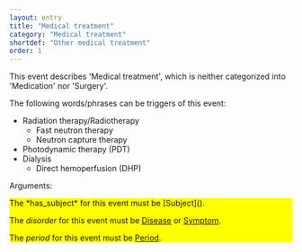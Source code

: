```yaml
---
layout: entry
title: "Medical treatment"
category: "Medical treatment"
shortdef: "Other medical treatment"
order: 1
---
```


This event describes 'Medical treatment', which is neither categorized into 'Medication' nor 'Surgery'.

The following words/phrases can be triggers of this event:

- Radiation therapy/Radiotherapy
  - Fast neutron therapy
  - Neutron capture therapy
- Photodynamic therapy (PDT)
- Dialysis
  - Direct hemoperfusion (DHP)


Arguments:
<div style="background-color: yellow" markdown="1">
The *has_subject* for this event must be [Subject]().

The *disorder* for this event must be [Disease]() or [Symptom]().

The *period* for this event must be [Period]().
</div>
